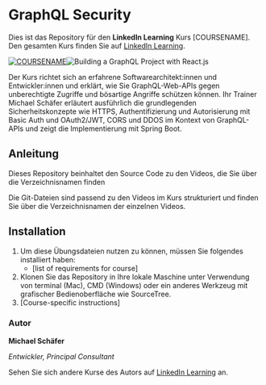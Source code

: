 # GraphQL Security

Dies ist das Repository für den **LinkedIn Learning** Kurs [COURSENAME]. Den gesamten Kurs finden Sie auf [LinkedIn Learning][lil-course-url].

[![COURSENAME](COURSEIMAGE)](LICOURSEURL)![Building a GraphQL Project with React.js][lil-thumbnail-url] 

Der Kurs richtet sich an erfahrene Softwarearchitekt:innen und Entwickler:innen und erklärt, wie Sie GraphQL-Web-APIs gegen unberechtigte Zugriffe und bösartige Angriffe schützen können. Ihr Trainer Michael Schäfer erläutert ausführlich die grundlegenden Sicherheitskonzepte wie HTTPS, Authentifizierung und Autorisierung mit Basic Auth und OAuth2/JWT, CORS und DDOS im Kontext von GraphQL-APIs und zeigt die Implementierung mit Spring Boot.

## Anleitung

Dieses Repository beinhaltet den Source Code zu den Videos, die Sie über die Verzeichnisnamen finden

Die Git-Dateien sind passend zu den Videos im Kurs strukturiert und finden Sie über die Verzeichnisnamen der einzelnen Videos.

## Installation

1. Um diese Übungsdateien nutzen zu können, müssen Sie folgendes installiert haben:
   - [list of requirements for course]
2. Klonen Sie das Repository in Ihre lokale Maschine unter Verwendung von terminal (Mac), CMD (Windows) oder ein anderes Werkzeug mit grafischer Bedienoberfläche wie SourceTree.
3. [Course-specific instructions]

### Autor

**Michael Schäfer**

_Entwickler, Principal Consultant_

Sehen Sie sich andere Kurse des Autors auf [LinkedIn Learning](https://www.linkedin.com/learning/instructors/michael-schafer?u=104) an.

[0]: # (Replace these placeholder URLs with actual course URLs)

[lil-course-url]: https://www.linkedin.com/learning/graphql-security/
[lil-thumbnail-url]: https://media-exp1.licdn.com/dms/image/C4D0DAQHAlxExnej97A/learning-public-crop_675_1200/0/1646217717798?e=1646737200&v=beta&t=GolqCyFa_l5cdDPuxgmDlkGLjRi5u5TTiSUAQr_9hSc
